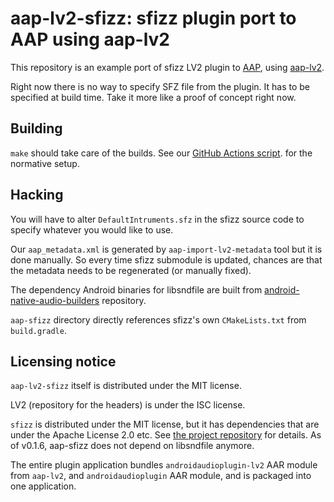 # aap-lv2-sfizz: sfizz plugin port to AAP using aap-lv2

This repository is an example port of sfizz LV2 plugin to [AAP](https://github.com/atsushieno/android-audio-plugin-framework), using [aap-lv2](https://github.com/atsushieno/aap-lv2).

Right now there is no way to specify SFZ file from the plugin. It has to be specified at build time. Take it more like a proof of concept right now.

## Building

`make` should take care of the builds. See our [GitHub Actions script](.github/workflows/actions.yml). for the normative setup.


## Hacking

You will have to alter `DefaultIntruments.sfz` in the sfizz source code to specify whatever you would like to use.

Our `aap_metadata.xml` is generated by `aap-import-lv2-metadata` tool but it is done manually. So every time sfizz submodule is updated, chances are that the metadata needs to be regenerated (or manually fixed).

The dependency Android binaries for libsndfile are built from [android-native-audio-builders](https://github.com/atsushieno/android-native-audio-builders) repository.

`aap-sfizz` directory directly references sfizz's own `CMakeLists.txt` from `build.gradle`.

## Licensing notice

`aap-lv2-sfizz` itself is distributed under the MIT license.

LV2 (repository for the headers) is under the ISC license.

`sfizz` is distributed under the MIT license, but it has dependencies that are under the Apache License 2.0 etc. See [the project repository](https://github.com/sfztools/sfizz) for details. As of v0.1.6, aap-sfizz does not depend on libsndfile anymore.

The entire plugin application bundles `androidaudioplugin-lv2` AAR module from `aap-lv2`, and `androidaudioplugin` AAR module, and is packaged into one application.
